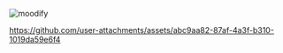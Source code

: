 ![moodify](https://github.com/user-attachments/assets/e046c95b-f84b-4f80-b9cf-b344fe31e56d)


https://github.com/user-attachments/assets/abc9aa82-87af-4a3f-b310-1019da59e6f4
